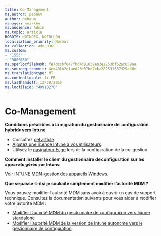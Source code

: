 ```yaml
---
title: Co-Management
ms.author: pebaum
author: pebaum
manager: mnirkhe
ms.audience: Admin
ms.topic: article
ROBOTS: NOINDEX, NOFOLLOW
localization_priority: Normal
ms.collection: Adm_O365
ms.custom:
- "1556"
- "9000080"
ms.openlocfilehash: fe7dcebf847fbd7d91632e93e2253bf62ac659aa
ms.sourcegitcommit: 4ed431b2e1aed26d07bd7eba282531537d29ad0e
ms.translationtype: MT
ms.contentlocale: fr-FR
ms.lasthandoff: 12/30/2019
ms.locfileid: "40910276"
---
```

# <a name="co-management"></a>Co-Management

**Conditions préalables à la migration du gestionnaire de configuration hybride vers Intune**

- Consultez [cet article](https://docs.microsoft.com/sccm/mdm/deploy-use/migrate-hybridmdm-to-intunesa).
- [Ajoutez une licence Intune à vos utilisateurs](https://docs.microsoft.com/intune/licenses-assign).
- Utilisez le [navigateur Edge](https://www.microsoft.com/windows/microsoft-edge) lors de la configuration de la co-gestion.

**Comment installer le client du gestionnaire de configuration sur les appareils gérés par Intune**

Voir [INTUNE MDM-gestion des appareils Windows](https://docs.microsoft.com/sccm/core/clients/deploy/deploy-clients-to-windows-computers#bkmk_mdm).

**Que se passe-t-il si je souhaite simplement modifier l’autorité MDM ?**

Vous pouvez modifier l’autorité MDM sans avoir à ouvrir un cas de support technique. Consultez la documentation suivante pour vous aider à modifier votre autorité MDM :
- [Modifier l’autorité MDM du gestionnaire de configuration vers Intune standalone](https://docs.microsoft.com/sccm/mdm/deploy-use/migrate-change-mdm-authority)
- [Modifier l’autorité MDM de la version de Intune autonome vers le gestionnaire de configuration](https://docs.microsoft.com/intune-classic/deploy-use/prerequisites-for-enrollment#what-to-do-if-you-choose-the-wrong-mdm-authority-setting)